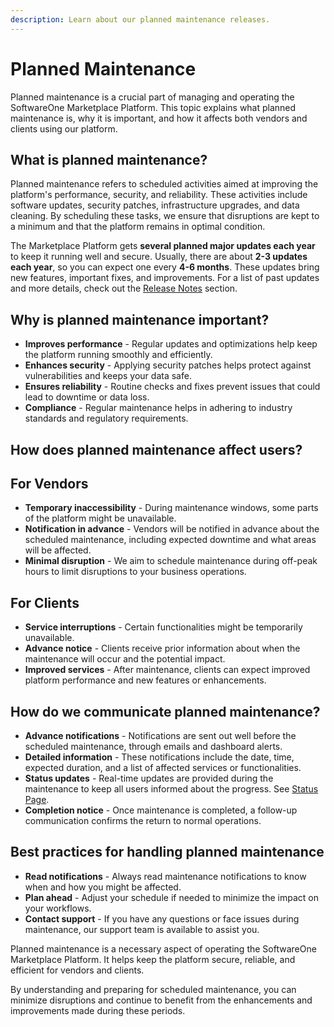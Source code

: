 ```yaml
---
description: Learn about our planned maintenance releases.
---
```


# Planned Maintenance

Planned maintenance is a crucial part of managing and operating the SoftwareOne Marketplace Platform. This topic explains what planned maintenance is, why it is important, and how it affects both vendors and clients using our platform.

## What is planned maintenance?

Planned maintenance refers to scheduled activities aimed at improving the platform's performance, security, and reliability. These activities include software updates, security patches, infrastructure upgrades, and data cleaning. By scheduling these tasks, we ensure that disruptions are kept to a minimum and that the platform remains in optimal condition.

The Marketplace Platform gets **several planned major updates each year** to keep it running well and secure. Usually, there are about **2-3 updates each year**, so you can expect one every **4-6 months**. These updates bring new features, important fixes, and improvements. For a list of past updates and more details, check out the [Release Notes](release-notes/) section.

## Why is planned maintenance important?

* **Improves performance** - Regular updates and optimizations help keep the platform running smoothly and efficiently.
* **Enhances security** - Applying security patches helps protect against vulnerabilities and keeps your data safe.
* **Ensures reliability** - Routine checks and fixes prevent issues that could lead to downtime or data loss.
* **Compliance** - Regular maintenance helps in adhering to industry standards and regulatory requirements.

## How does planned maintenance affect users?

## For Vendors

* **Temporary inaccessibility** - During maintenance windows, some parts of the platform might be unavailable.
* **Notification in advance** - Vendors will be notified in advance about the scheduled maintenance, including expected downtime and what areas will be affected.
* **Minimal disruption** - We aim to schedule maintenance during off-peak hours to limit disruptions to your business operations.

## For Clients

* **Service interruptions** - Certain functionalities might be temporarily unavailable.
* **Advance notice** - Clients receive prior information about when the maintenance will occur and the potential impact.
* **Improved services** - After maintenance, clients can expect improved platform performance and new features or enhancements.

## How do we communicate planned maintenance?

* **Advance notifications** - Notifications are sent out well before the scheduled maintenance, through emails and dashboard alerts.
* **Detailed information** - These notifications include the date, time, expected duration, and a list of affected services or functionalities.
* **Status updates** - Real-time updates are provided during the maintenance to keep all users informed about the progress. See [Status Page](https://status.platform.softwareone.com).
* **Completion notice** - Once maintenance is completed, a follow-up communication confirms the return to normal operations.

## Best practices for handling planned maintenance

* **Read notifications** - Always read maintenance notifications to know when and how you might be affected.
* **Plan ahead** - Adjust your schedule if needed to minimize the impact on your workflows.
* **Contact support** - If you have any questions or face issues during maintenance, our support team is available to assist you.

Planned maintenance is a necessary aspect of operating the SoftwareOne Marketplace Platform. It helps keep the platform secure, reliable, and efficient for vendors and clients.&#x20;

By understanding and preparing for scheduled maintenance, you can minimize disruptions and continue to benefit from the enhancements and improvements made during these periods.
